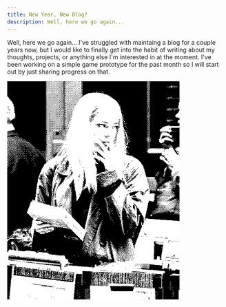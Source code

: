```yaml
---
title: New Year, New Blog?
description: Well, here we go again... 
---
```


Well, here we go again... I've struggled with maintaing a blog for a couple years now, but I would like to finally get into the habit of writing about my thoughts, projects, or anything else I'm interested in at the moment. I've been working on a simple game prototype for the past month so I will start out by just sharing progress on that.

<img class="pixel colorize" src="/blog/assets/img/stone.png">